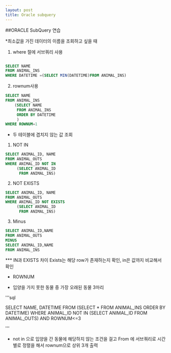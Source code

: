 ```yaml
---
layout: post
title: Oracle subquery
---
```


##ORACLE SubQuery 연습


*최소값을 가진 데이터의 이름을 조회하고 싶을 때

1. where 절에 서브쿼리 사용

```Sql

SELECT NAME 
FROM ANIMAL_INS
WHERE DATETIME =(SELECT MIN(DATETIME)FROM ANIMAL_INS)

```


2. rownum사용
```sql
SELECT NAME 
FROM ANIMAL_INS
    (SELECT NAME 
     FROM ANIMAL_INS
     ORDER BY DATETIME
     )
WHERE ROWNUM=1
```





* 두 테이블에 겹치지 않는 값 조회

1. NOT IN

```sql
SELECT ANIMAL_ID, NAME
FROM ANIMAL_OUTS
WHERE ANIMAL_ID NOT IN 
     (SELECT ANIMAL_ID 
      FROM ANIMAL_INS) 
```



2. NOT EXISTS

```sql
SELECT ANIMAL_ID, NAME
FROM ANIMAL_OUTS
WHERE ANIMAL_ID NOT EXISTS 
     (SELECT ANIMAL_ID 
      FROM ANIMAL_INS) 
```

3. Minus

```Sql
SELECT ANIMAL_ID,NAME
FROM ANIMAL_OUTS
MINUS
SELECT ANIMAL_ID,NAME
FROM ANIMAL_INS
```




*** IN과  EXISTS 차이
Exists는 해당 row가 존재하는지 확인, in은 값까지 비교해서 확인






* ROWNUM

- 입양을 가지 못한 동물 중 가장 오래된 동물 3마리


'''sql

SELECT NAME, DATETIME
FROM (SELECT *
    FROM ANIMAL_INS
    ORDER BY DATETIME)
WHERE ANIMAL_ID NOT IN 
    (SELECT ANIMAL_ID
    FROM ANIMAL_OUTS)
AND ROWNUM<=3

'''

- not in 으로 입양을 간 동물에 해당하지 않는 조건을 걸고
 From 에 서브쿼리로 시간별로 정렬을 해서 rownum으로 상위 3개 출력







